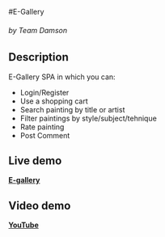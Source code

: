 #E-Gallery

###### by Team Damson

## Description
E-Gallery SPA in which you can:

- Login/Register
- Use a shopping cart
- Search painting by title or artist
- Filter paintings by style/subject/tehnique
- Rate painting
- Post Comment

## Live demo
[**E-gallery**](https://gallery-957d0.firebaseapp.com/#/home)

## Video demo

[**YouTube**](https://drive.google.com/file/d/0B4IG2jVbQs5Fc3ZSci1uMHVIeVU/view)


